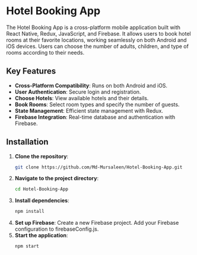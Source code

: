 # Hotel Booking App

The Hotel Booking App is a cross-platform mobile application built with React Native, Redux, JavaScript, and Firebase. It allows users to book hotel rooms at their favorite locations, working seamlessly on both Android and iOS devices. Users can choose the number of adults, children, and type of rooms according to their needs.

## Key Features

- **Cross-Platform Compatibility**: Runs on both Android and iOS.
- **User Authentication**: Secure login and registration.
- **Choose Hotels**: View available hotels and their details.
- **Book Rooms**: Select room types and specify the number of guests.
- **State Management**: Efficient state management with Redux.
- **Firebase Integration**: Real-time database and authentication with Firebase.

## Installation

1. **Clone the repository**:
   ```bash
   git clone https://github.com/Md-Mursaleen/Hotel-Booking-App.git
2. **Navigate to the project directory**:
   ```bash
   cd Hotel-Booking-App
3. **Install dependencies**:
   ```bash
   npm install
4. **Set up Firebase**:
   Create a new Firebase project.
   Add your Firebase configuration to firebaseConfig.js.
5. **Start the application**:
   ```bash
   npm start
